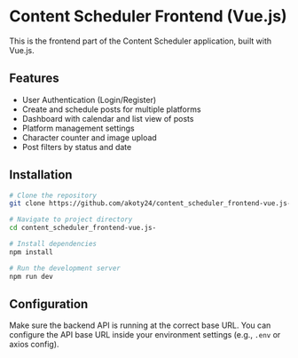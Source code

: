 
# Content Scheduler Frontend (Vue.js)

This is the frontend part of the Content Scheduler application, built with Vue.js.

## Features

- User Authentication (Login/Register)
- Create and schedule posts for multiple platforms
- Dashboard with calendar and list view of posts
- Platform management settings
- Character counter and image upload
- Post filters by status and date

## Installation

```bash
# Clone the repository
git clone https://github.com/akoty24/content_scheduler_frontend-vue.js-.git

# Navigate to project directory
cd content_scheduler_frontend-vue.js-

# Install dependencies
npm install

# Run the development server
npm run dev
```

## Configuration

Make sure the backend API is running at the correct base URL. You can configure the API base URL inside your environment settings (e.g., `.env` or axios config).

